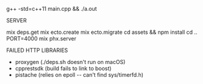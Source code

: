 g++ -std=c++11 main.cpp && ./a.out

SERVER

mix deps.get
mix ecto.create
mix ecto.migrate
cd assets && npm install
cd ..
PORT=4000 mix phx.server

FAILED HTTP LIBRARIES
- proxygen (./deps.sh doesn't run on macOS)
- cpprestsdk (build fails to link to boost)
- pistache (relies on epoll -- can't find sys/timerfd.h)
